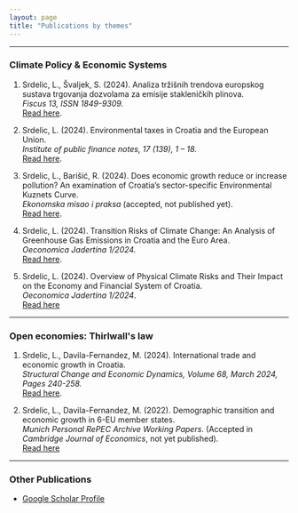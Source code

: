 ```yaml
---
layout: page
title: "Publications by themes"
---
```

---
### **Climate Policy & Economic Systems**

1. Srdelic, L., Švaljek, S. (2024). Analiza tržišnih trendova europskog sustava trgovanja dozvolama za emisije stakleničkih plinova.  
   *Fiscus 13, ISSN 1849-9309.*  
   [Read here](https://zde.hr/wp-content/uploads/2024/11/13.-Analiza-trzisnih-trendova-europskog-sustava-trgovanja-dozvolama-za-emisije-staklenickih-plinova-2.pdf).

2. Srdelic, L. (2024). Environmental taxes in Croatia and the European Union.  
   *Institute of public finance notes, 17 (139), 1 – 18.*  
   [Read here](https://doi.org/10.3326/in.2024.139).

3. Srdelic, L., Barišić, R. (2024). Does economic growth reduce or increase pollution? An examination of Croatia’s sector-specific Environmental Kuznets Curve.  
   *Ekonomska misao i praksa* (accepted, not published yet).  
   [Read here](https://mpra.ub.uni-muenchen.de/122841/1/MPRA_paper_122841.pdf).

4. Srdelic, L. (2024). Transition Risks of Climate Change: An Analysis of Greenhouse Gas Emissions in Croatia and the Euro Area.  
   *Oeconomica Jadertina 1/2024.*  
   [Read here](https://doi.org/10.15291/oec.4433).

5. Srdelic, L. (2024). Overview of Physical Climate Risks and Their Impact on the Economy and Financial System of Croatia.   
*Oeconomica Jadertina 1/2024*.  
[Read here](https://doi.org/10.15291/oec.4434)

---

### **Open economies: Thirlwall's law**

1. Srdelic, L., Davila-Fernandez, M. (2024). International trade and economic growth in Croatia.  
   *Structural Change and Economic Dynamics, Volume 68, March 2024, Pages 240-258.*  
   [Read here](https://doi.org/10.1016/j.strueco.2023.10.018).

2. Srdelic, L., Davila-Fernandez, M. (2022). Demographic transition and economic growth in 6-EU member states.   
*Munich Personal RePEC Archive Working Papers*. (Accepted in *Cambridge Journal of Economics*, not yet published).  
[Read here](https://scholar.google.com/citations?user=EH07ckMAAAAJ&hl=en)

---

### **Other Publications**

- [Google Scholar Profile](https://scholar.google.com/citations?user=EH07ckMAAAAJ&hl=en)
